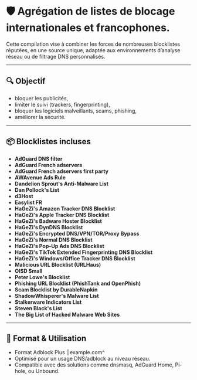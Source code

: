 # 🛡️ Agrégation de listes de blocage internationales et francophones.

Cette compilation vise à combiner les forces de nombreuses blocklistes réputées, en une source unique, adaptée aux environnements d’analyse réseau ou de filtrage DNS personnalisés.

---

## 🔍 Objectif

- bloquer les publicités,
- limiter le suivi (trackers, fingerprinting),
- bloquer les logiciels malveillants, scams, phishing,
- améliorer la sécurité.

---

## 📦 Blocklistes incluses

- **AdGuard DNS filter**
- **AdGuard French adservers**
- **AdGuard French adservers first party**
- **AWAvenue Ads Rule**
- **Dandelion Sprout's Anti-Malware List**
- **Dan Pollock's List**
- **d3Host**
- **Easylist FR**
- **HaGeZi's Amazon Tracker DNS Blocklist**
- **HaGeZi's Apple Tracker DNS Blocklist**
- **HaGeZi's Badware Hoster Blocklist**
- **HaGeZi's DynDNS Blocklist**
- **HaGeZi's Encrypted DNS/VPN/TOR/Proxy Bypass**
- **HaGeZi's Normal DNS Blocklist**
- **HaGeZi's Pop-Up Ads DNS Blocklist**
- **HaGeZi's TikTok Extended Fingerprinting DNS Blocklist**
- **HaGeZi's Windows/Office Tracker DNS Blocklist**
- **Malicious URL Blocklist (URLHaus)**
- **OISD Small**
- **Peter Lowe's Blocklist**
- **Phishing URL Blocklist (PhishTank and OpenPhish)**
- **Scam Blocklist by DurableNapkin**
- **ShadowWhisperer's Malware List**
- **Stalkerware Indicators List**
- **Steven Black's List**
- **The Big List of Hacked Malware Web Sites**

---

## 📁 Format & Utilisation

- Format Adblock Plus ||example.com^
- Optimisé pour un usage DNS/adblock au niveau réseau.
- Compatible avec des solutions comme dnsmasq, AdGuard Home, Pi-hole, ou Unbound.
